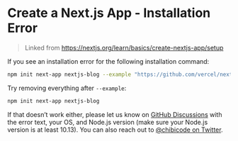 # Create a Next.js App - Installation Error

> Linked from https://nextjs.org/learn/basics/create-nextjs-app/setup

If you see an installation error for the following installation command:

```bash
npm init next-app nextjs-blog --example "https://github.com/vercel/next-learn-starter/tree/master/learn-starter"
```

Try removing everything after `--example`:

```bash
npm init next-app nextjs-blog
```

If that doesn’t work either, please let us know on [GitHub Discussions](https://github.com/vercel/next.js/discussions) with the error text, your OS, and Node.js version (make sure your Node.js version is at least 10.13). You can also reach out to [@chibicode on Twitter](https://twitter.com/chibicode).
